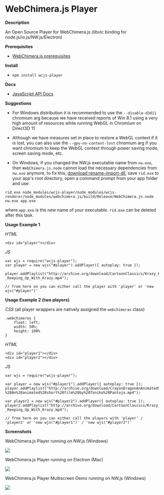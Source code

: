 # WebChimera.js Player
**Description**

An Open Source Player for WebChimera.js (libvlc binding for node.js/io.js/NW.js/Electron)

**Prerequisites**
- [WebChimera.js prerequisites](https://github.com/RSATom/WebChimera.js#build-prerequisites)

**Install**
- ``npm install wcjs-player``

**Docs**
- [JavaScript API Docs](https://github.com/jaruba/wcjs-player/wiki/JavaScript-API)

**Suggestions**
- For Windows distribution it is recommended to use the ``--disable-d3d11`` chromium arg because we have received reports of Win 8.1 using a very high amount of resources while running WebGL in Chromium on Direct3D 11

- Although we have measures set in place to restore a WebGL context if it is lost, you can also use the ``--gpu-no-context-lost`` chromium arg if you want chromium to keep the WebGL context through power saving mode, screen saving mode, etc.

- On Windows, if you changed the NW.js executable name from ``nw.exe``, then ``WebChimera.js.node`` cannot load the necessary dependencies from ``nw.exe`` anymore, to fix this, [download rename-import-dll](https://github.com/ironSource/rename-import-dll/releases), save ``rid.exe`` to your app's root directory, open a command prompt from your app folder and use:

```
rid.exe node_modules/wcjs-player/node_modules/wcjs-renderer/node_modules/webchimera.js/build/Release/WebChimera.js.node nw.exe app.exe
```

where ``app.exe`` is the new name of your executable. ``rid.exe`` can be deleted after this task.

**Usage Example 1**

*HTML*

	<div id="player"></div>

*JS*

	var wjs = require("wcjs-player");
	var player = new wjs("#player").addPlayer({ autoplay: true });

	player.addPlaylist("http://archive.org/download/CartoonClassics/Krazy_Kat_-_Keeping_Up_With_Krazy.mp4");

	// from here on you can either call the player with 'player' or 'new wjs("#player")'


**Usage Example 2 (two players)**

*CSS* (all player wrappers are natively assigned the ``webchimeras`` class)

	.webchimeras {
		float: left;
		width: 50%;
		height: 100%
	}

*HTML*

	<div id="player1"></div>
	<div id="player2"></div>

*JS*

	var wjs = require("wcjs-player");

	var player = new wjs("#player1").addPlayer({ autoplay: true });
	player.addPlaylist("http://archive.org/download/CrayonDragonAnAnimatedShortFilmByTonikoPantoja/Crayon%20Dragon%20-%20An%20animated%20short%20film%20by%20Toniko%20Pantoja.mp4");

	var player2 = new wjs("#player2").addPlayer({ autoplay: true });
	player2.addPlaylist("http://archive.org/download/CartoonClassics/Krazy_Kat_-_Keeping_Up_With_Krazy.mp4");

	// from here on you can either call the players with 'player' / 'player2' or 'new wjs("#player1")' / 'new wjs("#player2")'


**Screenshots**

WebChimera.js Player running on NW.js (Windows)

<img src="http://webchimera.org/samples/wcjs-player.png">

WebChimera.js Player running on Electron (Mac)

<img src="http://webchimera.org/samples/wcjs-player-2.png">

WebChimera.js Player Multiscreen Demo running on NW.js (Windows)

<img src="http://webchimera.org/samples/wcjs-player-5.png">
